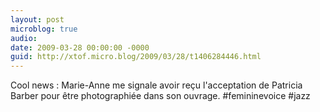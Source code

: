 ```yaml
---
layout: post
microblog: true
audio: 
date: 2009-03-28 00:00:00 -0000
guid: http://xtof.micro.blog/2009/03/28/t1406284446.html
---
```

Cool news : Marie-Anne me signale avoir reçu l'acceptation de Patricia Barber pour être photographiée dans son ouvrage. #femininevoice #jazz
